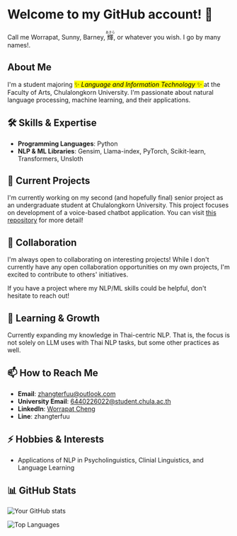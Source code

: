 # Welcome to my GitHub account! 👋

Call me Worrapat, Sunny, Barney, <ruby>輝<rt>あきら</rt></ruby>, or whatever you wish. I go by many names!.

## About Me
I'm a student majoring <mark> ✨ $Language \  and \  Information \  Technology$ ✨ </mark> at the Faculty of Arts, Chulalongkorn University. I'm passionate about natural language processing, machine learning, and their applications.

## 🛠️ Skills & Expertise
- **Programming Languages**: Python
- **NLP & ML Libraries**: Gensim, Llama-index, PyTorch, Scikit-learn, Transformers, Unsloth

## 🔭 Current Projects
I'm currently working on my second (and hopefully final) senior project as an undergraduate student at Chulalongkorn University. This project focuses on development of a voice-based chatbot application. You can visit [this repository](https://github.com/barnabyashford/thai-voice-bot) for more detail!

## 👯 Collaboration
I'm always open to collaborating on interesting projects! While I don't currently have any open collaboration opportunities on my own projects, I'm excited to contribute to others' initiatives.

If you have a project where my NLP/ML skills could be helpful, don't hesitate to reach out!

## 🌱 Learning & Growth
Currently expanding my knowledge in Thai-centric NLP. That is, the focus is not solely on LLM uses with Thai NLP tasks, but some other practices as well.

## 📫 How to Reach Me
- **Email**: zhangterfuu@outlook.com
- **University Email**: 6440226022@student.chula.ac.th
- **LinkedIn**: [Worrapat Cheng](https://www.linkedin.com/in/worrapat-cheng/)
- **Line**: zhangterfuu

## ⚡ Hobbies & Interests
- Applications of NLP in Psycholinguistics, Clinial Linguistics, and Language Learning

## 📊 GitHub Stats
![Your GitHub stats](https://github-readme-stats.vercel.app/api?username=barnabyashford&show_icons=true&theme=radical)

![Top Languages](https://github-readme-stats.vercel.app/api/top-langs/?username=barnabyashford&layout=compact&theme=radical)
